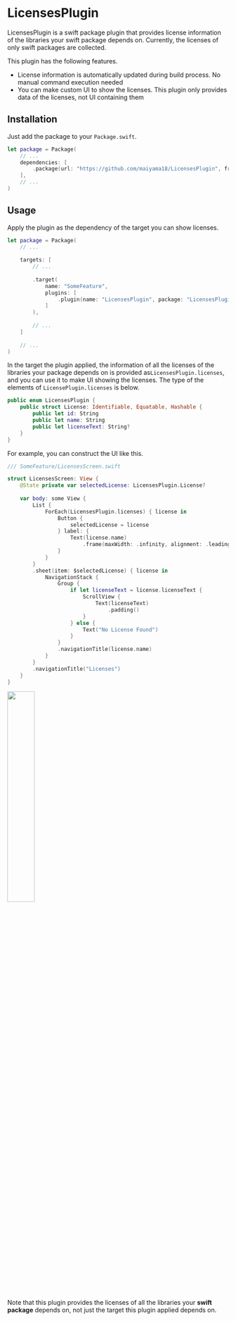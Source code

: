 # LicensesPlugin

LicensesPlugin is a swift package plugin that provides license information of the libraries your swift package depends on. Currently, the licenses of only swift packages are collected.

This plugin has the following features.

- License information is automatically updated during build process. No manual command execution needed
- You can make custom UI to show the licenses. This plugin only provides data of the licenses, not UI containing them

## Installation

Just add the package to your `Package.swift`.

```swift
let package = Package(
    // ...
    dependencies: [
        .package(url: "https://github.com/maiyama18/LicensesPlugin", from: "0.1.0")
    ],
    // ...
)
```

## Usage

Apply the plugin as the dependency of the target you can show licenses.

```swift
let package = Package(
    // ...
    
    targets: [
        // ...
        
        .target(
            name: "SomeFeature",
            plugins: [
                .plugin(name: "LicensesPlugin", package: "LicensesPlugin"),
            ]
        ),
        
        // ...
    ]
    
    // ...
)
```

In the target the plugin applied, the information of all the licenses of the libraries your package depends on is provided as`LicensesPlugin.licenses`, and you can use it to make UI showing the licenses. The type of the elements of `LicensePlugin.licenses` is below.

```swift
public enum LicensesPlugin {
    public struct License: Identifiable, Equatable, Hashable {
        public let id: String
        public let name: String
        public let licenseText: String?
    }
}
```

For example, you can construct the UI like this.

```swift
/// SomeFeature/LicensesScreen.swift

struct LicensesScreen: View {
    @State private var selectedLicense: LicensesPlugin.License?
    
    var body: some View {
        List {
            ForEach(LicensesPlugin.licenses) { license in
                Button {
                    selectedLicense = license
                } label: {
                    Text(license.name)
                        .frame(maxWidth: .infinity, alignment: .leading)
                }
            }
        }
        .sheet(item: $selectedLicense) { license in
            NavigationStack {
                Group {
                    if let licenseText = license.licenseText {
                        ScrollView {
                            Text(licenseText)
                                .padding()
                        }
                    } else {
                        Text("No License Found")
                    }
                }
                .navigationTitle(license.name)
            }
        }
        .navigationTitle("Licenses")
    }
}
```

<img src="https://user-images.githubusercontent.com/22269397/222938691-a8dbec3a-b129-4c6a-b5ed-fba60be91a7c.gif" width="35%">

Note that this plugin provides the licenses of all the libraries your **swift package** depends on, not just the target this plugin applied depends on.
